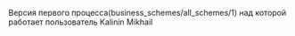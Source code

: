 Версия первого процесса(business_schemes/all_schemes/1) над которой работает пользователь Kalinin Mikhail
